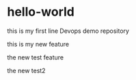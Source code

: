 # hello-world
this is my first line
Devops demo repository

this is my new feature

the new test feature

the new test2
